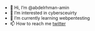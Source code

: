 - 👋 Hi, I’m @abdelrhman-amin
- 👀 I’m interested in cybersceuirty 
- 🌱 I’m currently learning webpentesting
- 📫 How to reach me [twitter](https://twitter.com/Abdelrhmanamin_)

<!---
abdelrhman-amin/abdelrhman-amin is a ✨ special ✨ repository because its `README.md` (this file) appears on your GitHub profile.
You can click the Preview link to take a look at your changes.
--->
